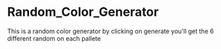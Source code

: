 # Random_Color_Generator

This is a random color generator by clicking on generate you'll get the 6 different random on each pallete

